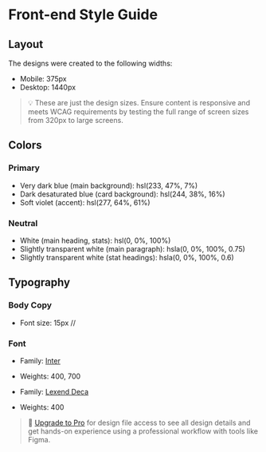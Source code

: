 # Front-end Style Guide

## Layout

The designs were created to the following widths:

- Mobile: 375px
- Desktop: 1440px

> 💡 These are just the design sizes. Ensure content is responsive and meets WCAG requirements by testing the full range of screen sizes from 320px to large screens.

## Colors

### Primary

- Very dark blue (main background): hsl(233, 47%, 7%) 
- Dark desaturated blue (card background): hsl(244, 38%, 16%) 
- Soft violet (accent): hsl(277, 64%, 61%) 

### Neutral

- White (main heading, stats): hsl(0, 0%, 100%) 
- Slightly transparent white (main paragraph): hsla(0, 0%, 100%, 0.75) 
- Slightly transparent white (stat headings): hsla(0, 0%, 100%, 0.6)

## Typography

### Body Copy

- Font size: 15px //

### Font

- Family: [Inter](https://fonts.google.com/specimen/Inter)
- Weights: 400, 700

- Family: [Lexend Deca](https://fonts.google.com/specimen/Lexend+Deca)
- Weights: 400

> 💎 [Upgrade to Pro](https://www.frontendmentor.io/pro?ref=style-guide) for design file access to see all design details and get hands-on experience using a professional workflow with tools like Figma.
